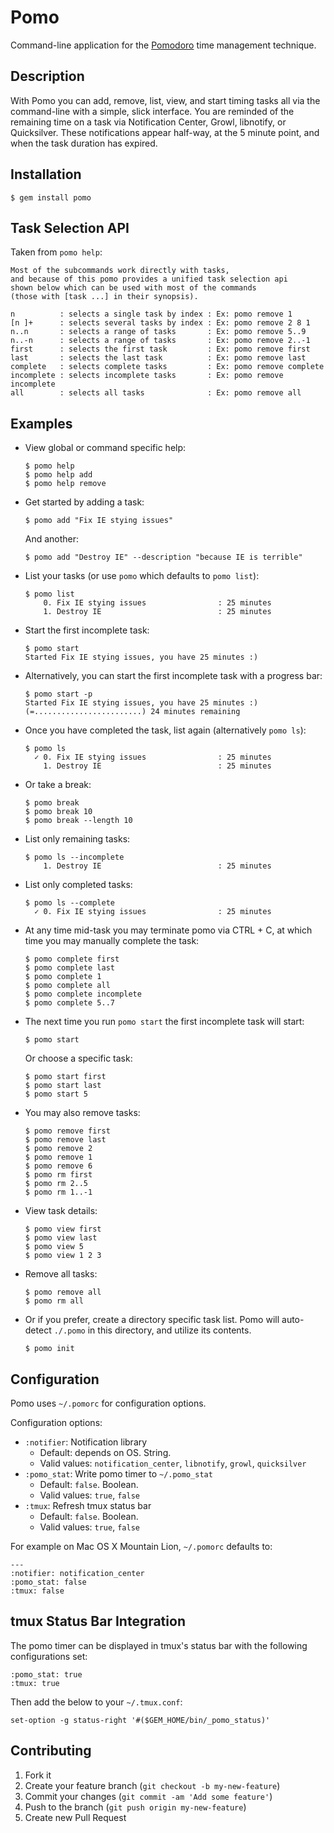 # Pomo  

  Command-line application for the [Pomodoro](http://www.pomodorotechnique.com/) time management technique.
  
## Description

With Pomo you can add, remove, list, view, and start timing tasks all via the 
command-line with a simple, slick interface. You are reminded of the remaining 
time on a task via Notification Center, Growl, libnotify, or Quicksilver.
These notifications appear half-way, at the 5 minute point, and when the task
duration has expired. 

## Installation

    $ gem install pomo
    
## Task Selection API

Taken from `pomo help`:

    Most of the subcommands work directly with tasks,
    and because of this pomo provides a unified task selection api
    shown below which can be used with most of the commands 
    (those with [task ...] in their synopsis). 
  
    n          : selects a single task by index : Ex: pomo remove 1
    [n ]+      : selects several tasks by index : Ex: pomo remove 2 8 1
    n..n       : selects a range of tasks       : Ex: pomo remove 5..9
    n..-n      : selects a range of tasks       : Ex: pomo remove 2..-1
    first      : selects the first task         : Ex: pomo remove first
    last       : selects the last task          : Ex: pomo remove last
    complete   : selects complete tasks         : Ex: pomo remove complete
    incomplete : selects incomplete tasks       : Ex: pomo remove incomplete
    all        : selects all tasks              : Ex: pomo remove all

## Examples

  * View global or command specific help:

        $ pomo help
        $ pomo help add
        $ pomo help remove

  * Get started by adding a task:

        $ pomo add "Fix IE stying issues"
    
    And another:

        $ pomo add "Destroy IE" --description "because IE is terrible"
    
  * List your tasks (or use `pomo` which defaults to `pomo list`):

        $ pomo list
            0. Fix IE stying issues                : 25 minutes
            1. Destroy IE                          : 25 minutes

  * Start the first incomplete task:

        $ pomo start
        Started Fix IE stying issues, you have 25 minutes :)

  * Alternatively, you can start the first incomplete task with a progress bar:

        $ pomo start -p
        Started Fix IE stying issues, you have 25 minutes :)
        (=........................) 24 minutes remaining
    
  * Once you have completed the task, list again (alternatively `pomo ls`):

        $ pomo ls
          ✓ 0. Fix IE stying issues                : 25 minutes
            1. Destroy IE                          : 25 minutes
        
  * Or take a break:

        $ pomo break
        $ pomo break 10
        $ pomo break --length 10
        
  * List only remaining tasks:

        $ pomo ls --incomplete
            1. Destroy IE                          : 25 minutes
        
  * List only completed tasks:

        $ pomo ls --complete
          ✓ 0. Fix IE stying issues                : 25 minutes

  * At any time mid-task you may terminate pomo via CTRL + C, at which
    time you may manually complete the task:

        $ pomo complete first
        $ pomo complete last
        $ pomo complete 1
        $ pomo complete all
        $ pomo complete incomplete
        $ pomo complete 5..7

  * The next time you run `pomo start` the first incomplete task
    will start:

        $ pomo start
    
    Or choose a specific task:

        $ pomo start first
        $ pomo start last
        $ pomo start 5
    
  * You may also remove tasks:

        $ pomo remove first
        $ pomo remove last
        $ pomo remove 2
        $ pomo remove 1
        $ pomo remove 6
        $ pomo rm first
        $ pomo rm 2..5
        $ pomo rm 1..-1
    
  * View task details:

        $ pomo view first
        $ pomo view last
        $ pomo view 5
        $ pomo view 1 2 3

  * Remove all tasks:

        $ pomo remove all
        $ pomo rm all

  * Or if you prefer, create a directory specific task list. Pomo will
    auto-detect `./.pomo` in this directory, and utilize its contents.

        $ pomo init
    
## Configuration

Pomo uses `~/.pomorc` for configuration options.

Configuration options:

* `:notifier`: Notification library
    * Default: depends on OS. String.
    * Valid values: `notification_center`, `libnotify`, `growl`, `quicksilver`
* `:pomo_stat`: Write pomo timer to `~/.pomo_stat`
    * Default: `false`. Boolean.
    * Valid values: `true`, `false`
* `:tmux`: Refresh tmux status bar
    * Default: `false`. Boolean.
    * Valid values: `true`, `false`

For example on Mac OS X Mountain Lion, `~/.pomorc` defaults to:

    ---
    :notifier: notification_center
    :pomo_stat: false
    :tmux: false

## tmux Status Bar Integration

The pomo timer can be displayed in tmux's status bar with the following
configurations set:

    :pomo_stat: true
    :tmux: true

Then add the below to your `~/.tmux.conf`:

    set-option -g status-right '#($GEM_HOME/bin/_pomo_status)'

## Contributing

1. Fork it
2. Create your feature branch (`git checkout -b my-new-feature`)
3. Commit your changes (`git commit -am 'Add some feature'`)
4. Push to the branch (`git push origin my-new-feature`)
5. Create new Pull Request
